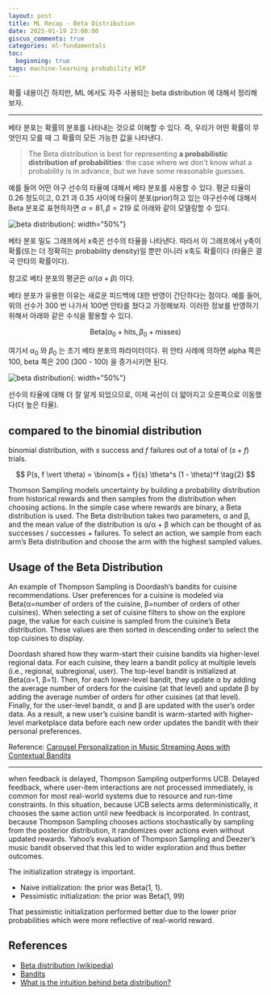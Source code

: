 ```yaml
---
layout: post
title: ML Recap - Beta Distribution 
date: 2025-01-19 23:00:00
giscus_comments: true
categories: ml-fundamentals
toc:
  beginning: true
tags: machine-learning probability WIP
---
```


확률 내용이긴 하지만, ML 에서도 자주 사용되는 beta distribution 에 대해서 정리해보자.

---

베타 분포는 확률의 분포를 나타내는 것으로 이해할 수 있다. 즉, 우리가 어떤 확률이 무엇인지 모를 때 그 확률의 모든 가능한 값을 나타낸다.

> The Beta distribution is best for representing **a probabilistic distribution of probabilities**: the case where we don't know what a probability is in advance, but we have some reasonable guesses.

예를 들어 어떤 야구 선수의 타율에 대해서 베타 분포를 사용할 수 있다. 평균 타율이 0.26 정도이고, 0.21 과 0.35 사이에 타율이 분포(prior)하고 있는 야구선수에 대해서 Beta 분포로 표현하자면 $\alpha = 81, \beta = 219$ 로 아래와 같이 모델링할 수 있다.

![beta distribution](https://i.sstatic.net/RJDrz.png){: width="50%"}

베타 분포 밀도 그래프에서 x축은 선수의 타율을 나타낸다. 따라서 이 그래프에서 y축이 확률(또는 더 정확히는 probability density)일 뿐만 아니라 x축도 확률이다 (타율은 결국 안타의 확률이다).

참고로 베타 분포의 평균은 $\alpha / (\alpha + \beta)$ 이다.

베타 분포가 유용한 이유는 새로운 피드백에 대한 반영이 간단하다는 점이다. 예를 들어, 위의 선수가 300 번 나가서 100번 안타를 쳤다고 가정해보자. 이러한 정보를 반영하기 위해서 아래와 같은 수식을 활용할 수 있다.

$$
\mbox{Beta}(\alpha_0+\mbox{hits}, \beta_0+\mbox{misses})
$$

여기서 $\alpha_0$ 와 $\beta_0$ 는 초기 베타 분포의 파라미터이다. 위 안타 사례에 의하면 alpha 쪽은 100, beta 쪽은 200 (300 - 100) 을 증가시키면 된다.

![beta distribution](https://i.sstatic.net/oBgYH.png){: width="50%"}

선수의 타율에 대해 더 잘 알게 되었으므로, 이제 곡선이 더 얇아지고 오른쪽으로 이동했다(더 높은 타율).

## compared to the binomial distribution

binomial distribution, with $s$ success and $f$ failures out of a total of $(s+f)$ trials.

$$
P(s, f \vert \theta) = \binom{s + f}{s} \theta^s (1 - \theta)^f \tag{2}
$$

Thomson Sampling models uncertainty by building a probability distribution from historical rewards and then samples from the distribution when choosing actions. In the simple case where rewards are binary, a Beta distribution is used. The Beta distribution takes two parameters, α and β, and the mean value of the distribution is α/α + β which can be thought of as successes / successes + failures. To select an action, we sample from each arm’s Beta distribution and choose the arm with the highest sampled values.

## Usage of the Beta Distribution

An example of Thompson Sampling is Doordash’s bandits for cuisine recommendations. User preferences for a cuisine is modeled via Beta(α=number of orders of the cuisine, β=number of orders of other cuisines). When selecting a set of cuisine filters to show on the explore page, the value for each cuisine is sampled from the cuisine’s Beta distribution. These values are then sorted in descending order to select the top cuisines to display.

Doordash shared how they warm-start their cuisine bandits via higher-level regional data. For each cuisine, they learn a bandit policy at multiple levels (i.e., regional, subregional, user). The top-level bandit is initialized at Beta(α=1, β=1). Then, for each lower-level bandit, they update α by adding the average number of orders for the cuisine (at that level) and update β by adding the average number of orders for other cuisines (at that level). Finally, for the user-level bandit, α and β are updated with the user’s order data. As a result, a new user’s cuisine bandit is warm-started with higher-level marketplace data before each new order updates the bandit with their personal preferences.

Reference: [Carousel Personalization in Music Streaming Apps with Contextual Bandits](https://arxiv.org/abs/2009.06546)

---

when feedback is delayed, Thompson Sampling outperforms UCB. Delayed feedback, where user-item interactions are not processed immediately, is common for most real-world systems due to resource and run-time constraints. In this situation, because UCB selects arms deterministically, it chooses the same action until new feedback is incorporated. In contrast, because Thompson Sampling chooses actions stochastically by sampling from the posterior distribution, it randomizes over actions even without updated rewards. Yahoo’s evaluation of Thompson Sampling and Deezer’s music bandit observed that this led to wider exploration and thus better outcomes.

The initialization strategy is important.

- Naive initialization:  the prior was Beta(1, 1).
- Pessimistic initialization: the prior was Beta(1, 99)

That pessimistic initialization performed better due to the lower prior probabilities which were more reflective of real-world reward.


## References

- [Beta distribution (wikipedia)](https://en.wikipedia.org/wiki/Beta_distribution)
- [Bandits](https://applyingml.com/resources/bandits/)
- [What is the intuition behind beta distribution?](https://stats.stackexchange.com/questions/47771/what-is-the-intuition-behind-beta-distribution/47782#47782)
